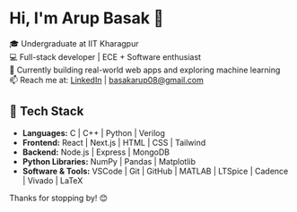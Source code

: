 # Hi, I'm Arup Basak 👋

🎓 Undergraduate at IIT Kharagpur  
💻 Full-stack developer | ECE + Software enthusiast  
🚀 Currently building real-world web apps and exploring machine learning  
📫 Reach me at: [LinkedIn](https://www.linkedin.com/in/arup-basak-963662223/) | basakarup08@gmail.com

## 🔧 Tech Stack
- **Languages:** C | C++ | Python | Verilog  
- **Frontend:** React | Next.js | HTML | CSS | Tailwind  
- **Backend:** Node.js | Express | MongoDB  
- **Python Libraries:** NumPy | Pandas | Matplotlib  
- **Software & Tools:** VSCode | Git | GitHub | MATLAB | LTSpice | Cadence | Vivado | LaTeX  

Thanks for stopping by! 😊


